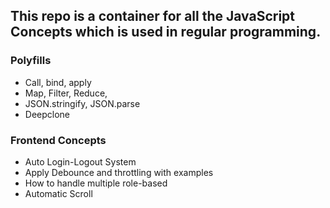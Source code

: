 ## This repo is a container for all the JavaScript Concepts which is used in regular programming.

### Polyfills
- Call, bind, apply
- Map, Filter, Reduce,
- JSON.stringify, JSON.parse
- Deepclone

### Frontend Concepts
- Auto Login-Logout System
- Apply Debounce and throttling with examples
- How to handle multiple role-based
- Automatic Scroll
